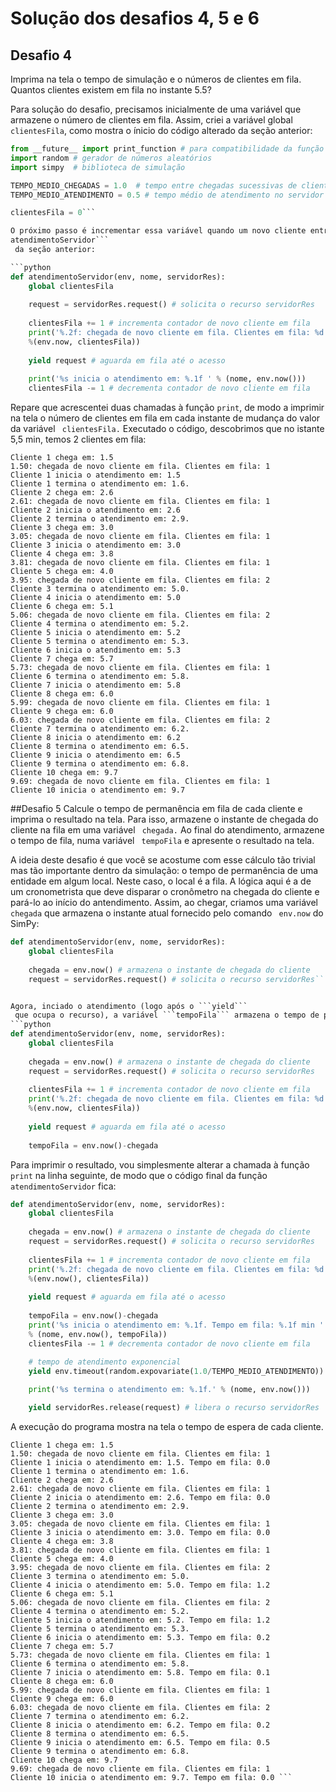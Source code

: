 # Solução dos desafios 4, 5 e 6

## Desafio 4 
Imprima na tela o tempo de simulação e o números de clientes em fila. Quantos clientes existem em fila no instante 5.5?

Para solução do desafio, precisamos inicialmente de uma variável que armazene o número de clientes em fila. Assim, criei a variável global ```clientesFila```, como mostra o ínicio do código alterado da seção anterior:

```python
from __future__ import print_function # para compatibilidade da função print com o Python 3
import random # gerador de números aleatórios
import simpy  # biblioteca de simulação

TEMPO_MEDIO_CHEGADAS = 1.0  # tempo entre chegadas sucessivas de clientes
TEMPO_MEDIO_ATENDIMENTO = 0.5 # tempo médio de atendimento no servidor

clientesFila = 0```

O próximo passo é incrementar essa variável quando um novo cliente entra em fila e, de modo similar, decrementá-la quando um cliente sai da fila para iniciar seu atendimento. Etapas relativamente fáceis de programar se você entendeu a função ```
atendimentoServidor```
 da seção anterior:

```python
def atendimentoServidor(env, nome, servidorRes):
    global clientesFila
    
    request = servidorRes.request() # solicita o recurso servidorRes
    
    clientesFila += 1 # incrementa contador de novo cliente em fila
    print('%.2f: chegada de novo cliente em fila. Clientes em fila: %d' 
    %(env.now, clientesFila))
    
    yield request # aguarda em fila até o acesso
    
    print('%s inicia o atendimento em: %.1f ' % (nome, env.now()))
    clientesFila -= 1 # decrementa contador de novo cliente em fila
```

Repare que acrescentei duas chamadas à função ```print```, de modo a imprimir na tela o número de clientes em fila em cada instante de mudança do valor da variável ```
clientesFila.```
Executado o código, descobrimos que no istante 5,5 min, temos 2 clientes em fila:
```
Cliente 1 chega em: 1.5 
1.50: chegada de novo cliente em fila. Clientes em fila: 1
Cliente 1 inicia o atendimento em: 1.5 
Cliente 1 termina o atendimento em: 1.6.
Cliente 2 chega em: 2.6 
2.61: chegada de novo cliente em fila. Clientes em fila: 1
Cliente 2 inicia o atendimento em: 2.6 
Cliente 2 termina o atendimento em: 2.9.
Cliente 3 chega em: 3.0 
3.05: chegada de novo cliente em fila. Clientes em fila: 1
Cliente 3 inicia o atendimento em: 3.0 
Cliente 4 chega em: 3.8 
3.81: chegada de novo cliente em fila. Clientes em fila: 1
Cliente 5 chega em: 4.0 
3.95: chegada de novo cliente em fila. Clientes em fila: 2
Cliente 3 termina o atendimento em: 5.0.
Cliente 4 inicia o atendimento em: 5.0 
Cliente 6 chega em: 5.1 
5.06: chegada de novo cliente em fila. Clientes em fila: 2
Cliente 4 termina o atendimento em: 5.2.
Cliente 5 inicia o atendimento em: 5.2 
Cliente 5 termina o atendimento em: 5.3.
Cliente 6 inicia o atendimento em: 5.3 
Cliente 7 chega em: 5.7 
5.73: chegada de novo cliente em fila. Clientes em fila: 1
Cliente 6 termina o atendimento em: 5.8.
Cliente 7 inicia o atendimento em: 5.8 
Cliente 8 chega em: 6.0 
5.99: chegada de novo cliente em fila. Clientes em fila: 1
Cliente 9 chega em: 6.0 
6.03: chegada de novo cliente em fila. Clientes em fila: 2
Cliente 7 termina o atendimento em: 6.2.
Cliente 8 inicia o atendimento em: 6.2 
Cliente 8 termina o atendimento em: 6.5.
Cliente 9 inicia o atendimento em: 6.5 
Cliente 9 termina o atendimento em: 6.8.
Cliente 10 chega em: 9.7 
9.69: chegada de novo cliente em fila. Clientes em fila: 1
Cliente 10 inicia o atendimento em: 9.7 
```


##Desafio 5
Calcule o tempo de permanência em fila de cada cliente e imprima o resultado na tela. Para isso, armazene o instante de chegada do cliente na fila em uma variável ```
chegada.```
 Ao final do atendimento, armazene o tempo de fila, numa variável ```
tempoFila```
 e apresente o resultado na tela.
 
A ideia deste desafio é que você se acostume com esse cálculo tão trivial mas tão importante dentro da simulação: o tempo de permanência de uma entidade em algum local. Neste caso, o local é a fila.
A lógica aqui é a de um cronometrista que deve disparar o cronômetro na chegada do cliente e pará-lo ao início do antendimento.
Assim, ao chegar, criamos uma variável ```
chegada```
 que armazena o instante atual fornecido pelo comando ```
env.now```
 do
SimPy:
```python
def atendimentoServidor(env, nome, servidorRes):
    global clientesFila
    
    chegada = env.now() # armazena o instante de chegada do cliente
    request = servidorRes.request() # solicita o recurso servidorRes```


Agora, inciado o atendimento (logo após o ```yield```
 que ocupa o recurso), a variável ```tempoFila``` armazena o tempo de permanência em fila. Como num cronômetro, o tempo em fila é calculado pelo instante atual do cronômetro menos o instante de disparo dele já armazenado na variável chegada:
```python
def atendimentoServidor(env, nome, servidorRes):
    global clientesFila
    
    chegada = env.now() # armazena o instante de chegada do cliente
    request = servidorRes.request() # solicita o recurso servidorRes
    
    clientesFila += 1 # incrementa contador de novo cliente em fila
    print('%.2f: chegada de novo cliente em fila. Clientes em fila: %d' 
    %(env.now, clientesFila))
    
    yield request # aguarda em fila até o acesso
    
    tempoFila = env.now()-chegada
```

<!---
"chegada" é um atributo da entidade cliente, explicar!
(como uma varíavel só pode armazenar diferentes valores, um para cada cliente?)

Resp: pq cada entidade cria um processo diferente quando chama atendimentoServido(). chegada, no caso, é local.
--->

Para imprimir o resultado, vou simplesmente alterar a chamada à função ```print``` na linha seguinte, de modo que o código final da função ```
atendimentoServidor```
 fica:
```python
def atendimentoServidor(env, nome, servidorRes):
    global clientesFila
    
    chegada = env.now() # armazena o instante de chegada do cliente
    request = servidorRes.request() # solicita o recurso servidorRes
    
    clientesFila += 1 # incrementa contador de novo cliente em fila
    print('%.2f: chegada de novo cliente em fila. Clientes em fila: %d'
    %(env.now(), clientesFila))
    
    yield request # aguarda em fila até o acesso
    
    tempoFila = env.now()-chegada
    print('%s inicia o atendimento em: %.1f. Tempo em fila: %.1f min ' 
    % (nome, env.now(), tempoFila))
    clientesFila -= 1 # decrementa contador de novo cliente em fila
    
    # tempo de atendimento exponencial
    yield env.timeout(random.expovariate(1.0/TEMPO_MEDIO_ATENDIMENTO))

    print('%s termina o atendimento em: %.1f.' % (nome, env.now())) 

    yield servidorRes.release(request) # libera o recurso servidorRes
```
    
A execução do programa mostra na tela o tempo de espera de cada cliente.

```
Cliente 1 chega em: 1.5 
1.50: chegada de novo cliente em fila. Clientes em fila: 1
Cliente 1 inicia o atendimento em: 1.5. Tempo em fila: 0.0 
Cliente 1 termina o atendimento em: 1.6.
Cliente 2 chega em: 2.6 
2.61: chegada de novo cliente em fila. Clientes em fila: 1
Cliente 2 inicia o atendimento em: 2.6. Tempo em fila: 0.0 
Cliente 2 termina o atendimento em: 2.9.
Cliente 3 chega em: 3.0 
3.05: chegada de novo cliente em fila. Clientes em fila: 1
Cliente 3 inicia o atendimento em: 3.0. Tempo em fila: 0.0 
Cliente 4 chega em: 3.8 
3.81: chegada de novo cliente em fila. Clientes em fila: 1
Cliente 5 chega em: 4.0 
3.95: chegada de novo cliente em fila. Clientes em fila: 2
Cliente 3 termina o atendimento em: 5.0.
Cliente 4 inicia o atendimento em: 5.0. Tempo em fila: 1.2 
Cliente 6 chega em: 5.1 
5.06: chegada de novo cliente em fila. Clientes em fila: 2
Cliente 4 termina o atendimento em: 5.2.
Cliente 5 inicia o atendimento em: 5.2. Tempo em fila: 1.2 
Cliente 5 termina o atendimento em: 5.3.
Cliente 6 inicia o atendimento em: 5.3. Tempo em fila: 0.2 
Cliente 7 chega em: 5.7 
5.73: chegada de novo cliente em fila. Clientes em fila: 1
Cliente 6 termina o atendimento em: 5.8.
Cliente 7 inicia o atendimento em: 5.8. Tempo em fila: 0.1 
Cliente 8 chega em: 6.0 
5.99: chegada de novo cliente em fila. Clientes em fila: 1
Cliente 9 chega em: 6.0 
6.03: chegada de novo cliente em fila. Clientes em fila: 2
Cliente 7 termina o atendimento em: 6.2.
Cliente 8 inicia o atendimento em: 6.2. Tempo em fila: 0.2 
Cliente 8 termina o atendimento em: 6.5.
Cliente 9 inicia o atendimento em: 6.5. Tempo em fila: 0.5 
Cliente 9 termina o atendimento em: 6.8.
Cliente 10 chega em: 9.7 
9.69: chegada de novo cliente em fila. Clientes em fila: 1
Cliente 10 inicia o atendimento em: 9.7. Tempo em fila: 0.0 ```
